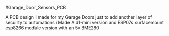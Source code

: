 #Garage_Door_Sensors_PCB


A PCB design I made for my Garage Doors just to add another layer of secuirty to automations i Made A d1-mini version and ESP07s surfacemount esp8266 module version with an 5v BME280 
